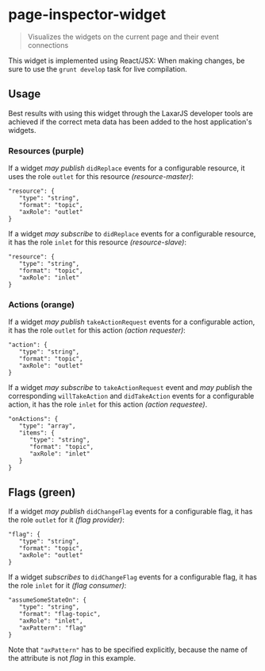 # page-inspector-widget

> Visualizes the widgets on the current page and their event connections

This widget is implemented using React/JSX:
When making changes, be sure to use the `grunt develop` task for live compilation.


## Usage

Best results with using this widget through the LaxarJS developer tools are achieved if the correct meta data has been added to the host application's widgets.


### Resources (purple)

If a widget *may publish* `didReplace` events for a configurable resource, it uses the role `outlet` for this resource *(resource-master)*:

```
"resource": {
   "type": "string",
   "format": "topic",
   "axRole": "outlet"
}
```

If a widget *may subscribe* to `didReplace` events for a configurable resource, it has the role `inlet` for this resource *(resource-slave)*:

```
"resource": {
   "type": "string",
   "format": "topic",
   "axRole": "inlet"
}
```


### Actions (orange)

If a widget *may publish* `takeActionRequest` events for a configurable action, it has the role `outlet` for this action *(action requester)*:

```
"action": {
   "type": "string",
   "format": "topic",
   "axRole": "outlet"
}
```

If a widget *may subscribe* to `takeActionRequest` event and *may publish* the corresponding `willTakeAction` and `didTakeAction` events for  a configurable action, it has the role `inlet` for this action *(action requestee)*.

```
"onActions": {
   "type": "array",
   "items": {
      "type": "string",
      "format": "topic",
      "axRole": "inlet"
   }
}
```


## Flags (green)

If a widget *may publish* `didChangeFlag` events for a configurable flag, it has the role `outlet` for it *(flag provider)*:

```
"flag": {
   "type": "string",
   "format": "topic",
   "axRole": "outlet"
}
```


If a widget *subscribes* to `didChangeFlag` events for a configurable flag, it has the role `inlet` for it *(flag consumer)*:

```
"assumeSomeStateOn": {
   "type": "string",
   "format": "flag-topic",
   "axRole": "inlet",
   "axPattern": "flag"
}
```

Note that `"axPattern"` has to be specified explicitly, because the name of the attribute is not *flag* in this example.
